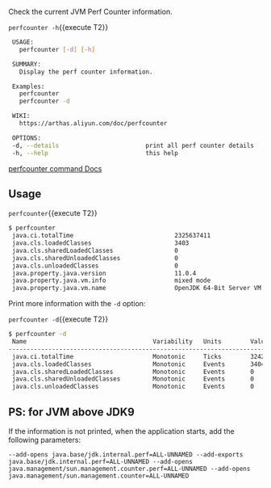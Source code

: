 Check the current JVM Perf Counter information.

`perfcounter -h`{{execute T2}}

```bash
 USAGE:
   perfcounter [-d] [-h]

 SUMMARY:
   Display the perf counter information.

 Examples:
   perfcounter
   perfcounter -d

 WIKI:
   https://arthas.aliyun.com/doc/perfcounter

 OPTIONS:
 -d, --details                        print all perf counter details
 -h, --help                           this help
```

[perfcounter command Docs](https://arthas.aliyun.com/en/doc/perfcounter.html)

## Usage

`perfcounter`{{execute T2}}

```bash
$ perfcounter
 java.ci.totalTime                            2325637411
 java.cls.loadedClasses                       3403
 java.cls.sharedLoadedClasses                 0
 java.cls.sharedUnloadedClasses               0
 java.cls.unloadedClasses                     0
 java.property.java.version                   11.0.4
 java.property.java.vm.info                   mixed mode
 java.property.java.vm.name                   OpenJDK 64-Bit Server VM
```

Print more information with the `-d` option:

`perfcounter -d`{{execute T2}}

```bash
$ perfcounter -d
 Name                                   Variability   Units        Value
---------------------------------------------------------------------------------
 java.ci.totalTime                      Monotonic     Ticks        3242526906
 java.cls.loadedClasses                 Monotonic     Events       3404
 java.cls.sharedLoadedClasses           Monotonic     Events       0
 java.cls.sharedUnloadedClasses         Monotonic     Events       0
 java.cls.unloadedClasses               Monotonic     Events       0
```

## PS: for JVM above JDK9

If the information is not printed, when the application starts, add the following parameters:

`--add-opens java.base/jdk.internal.perf=ALL-UNNAMED --add-exports java.base/jdk.internal.perf=ALL-UNNAMED --add-opens java.management/sun.management.counter.perf=ALL-UNNAMED --add-opens java.management/sun.management.counter=ALL-UNNAMED`
